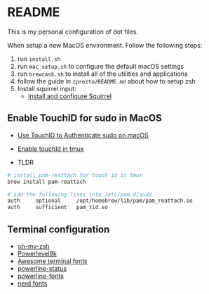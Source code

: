 # README

This is my personal configuration of dot files. 

When setup a new MacOS environment. Follow the following steps:

1. run `install.sh`
2. run `mac_setup.sh` to configure the default macOS settings
3. run `brewcask.sh` to install all of the utilities and applications
4. follow the guide in `zprezto/README.md` about how to setup zsh
5. Install squirrel input:
	- [Install and configure Squirrel](https://www.dreamxu.com/install-config-squirrel/)

## Enable TouchID for sudo in MacOS

- [Use TouchID to Authenticate sudo on macOS](https://it.digitaino.com/use-touchid-to-authenticate-sudo-on-macos/)
- [Enable touchId in tmux](https://github.com/fabianishere/pam_reattach)

- TLDR

```bash
# install pam-reattach for touch id in tmux
brew install pam-reattach

# add the following lines into /etc/pam.d/sudo
auth     optional     /opt/homebrew/lib/pam/pam_reattach.so
auth     sufficient   pam_tid.so
```


## Terminal configuration

- [oh-my-zsh](https://github.com/robbyrussell/oh-my-zsh)
- [Powerlevel9k](https://github.com/bhilburn/powerlevel9k)
- [Awesome terminal fonts](https://github.com/gabrielelana/awesome-terminal-fonts)
- [powerline-status](https://pypi.python.org/pypi/powerline-status)
- [powerline-fonts](https://github.com/powerline/fonts)
- [nerd fonts](https://github.com/ryanoasis/nerd-fonts)

